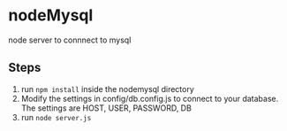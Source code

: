# nodeMysql
node server to connnect to mysql

## Steps

1. run `npm install` inside the nodemysql directory
2. Modify the settings in config/db.config.js to connect to your database. The settings are HOST, USER, PASSWORD, DB
3. run `node server.js`